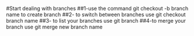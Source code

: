 #Start dealing with branches
##1-use the command git checkout -b branch name to create branch
##2- to switch between branches use git checkout branch name
##3- to list your branches use git branch
##4-to merge your branch use git merge new branch name 
